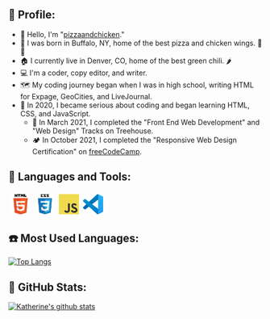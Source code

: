 ## 👋 Profile:

- 🤝 Hello, I'm "[pizzaandchicken](https://github.com/pizzaandchicken/)."
- 👶 I was born in Buffalo, NY, home of the best pizza and chicken wings. 🍕🍗
- 🏠 I currently live in Denver, CO, home of the best green chili. 🌶️
- 💻 I'm a coder, copy editor, and writer.
- 🗺️ My coding journey began when I was in high school, writing HTML for Expage, GeoCities, and LiveJournal.
- 🧐 In 2020, I became serious about coding and began learning HTML, CSS, and JavaScript.
  - 🌳 In March 2021, I completed the "Front End Web Development" and "Web Design" Tracks on Treehouse.
  - 🏕️ In October 2021, I completed the "Responsive Web Design Certification" on [freeCodeCamp](https://www.freecodecamp.org/pizzaandchicken).

## 🧰 Languages and Tools:
<p><img src="https://raw.githubusercontent.com/github/explore/80688e429a7d4ef2fca1e82350fe8e3517d3494d/topics/html/html.png" alt="HTML" height="40" style="vertical-align:top; margin:4px"><img src="https://raw.githubusercontent.com/github/explore/80688e429a7d4ef2fca1e82350fe8e3517d3494d/topics/css/css.png" alt="CSS" height="40" style="vertical-align:top; margin:4px"><img src="https://raw.githubusercontent.com/github/explore/80688e429a7d4ef2fca1e82350fe8e3517d3494d/topics/javascript/javascript.png" alt="Javascript" height="40" style="vertical-align:top; margin:4px"><img src="https://raw.githubusercontent.com/github/explore/80688e429a7d4ef2fca1e82350fe8e3517d3494d/topics/visual-studio-code/visual-studio-code.png" alt="VS Code" height="40" style="vertical-align:top; margin:4px"></p>

## ☎️ Most Used Languages:
[![Top Langs](https://github-readme-stats.vercel.app/api/top-langs/?username=pizzaandchicken)](https://github.com/pizzaandchicken/github-readme-stats)

## 🧮 GitHub Stats:
[![Katherine's github stats](https://github-readme-stats.vercel.app/api?username=pizzaandchicken&count_private=true&show_icons=true&theme=radical&hide_rank=false)](https://github.com/anuraghazra/github-readme-stats)

<!---
pizzaandchicken/pizzaandchicken is a ✨ special ✨ repository because its `README.md` (this file) appears on your GitHub profile.
You can click the Preview link to take a look at your changes.
--->
